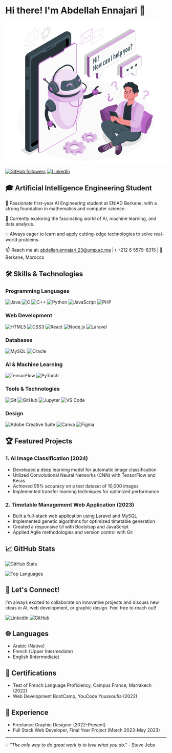 # Hi there! I'm Abdellah Ennajari 👋

![Profile Image](https://github.com/ennajari/ennajari/blob/main/Chat%20bot%20(2).gif)

[![GitHub followers](https://img.shields.io/github/followers/ennajari?style=social)](https://github.com/ennajari)
[![LinkedIn](https://img.shields.io/badge/LinkedIn-0077B5?style=for-the-badge&logo=linkedin&logoColor=white)](https://www.linkedin.com/in/ennajari-abdellah)

## 🎓 Artificial Intelligence Engineering Student

🚀 Passionate first-year AI Engineering student at ENIAD Berkane, with a strong foundation in mathematics and computer science.

🌱 Currently exploring the fascinating world of AI, machine learning, and data analysis.

💡 Always eager to learn and apply cutting-edge technologies to solve real-world problems.

📫 Reach me at: abdellah.ennajari.23@ump.ac.ma | 📞 +212 6 5579-8315 | 📍 Berkane, Morocco

## 🛠️ Skills & Technologies

### Programming Languages
![Java](https://img.shields.io/badge/-Java-007396?style=flat-square&logo=java)
![C](https://img.shields.io/badge/-C-00599C?style=flat-square&logo=c)
![C++](https://img.shields.io/badge/-C++-00599C?style=flat-square&logo=c%2B%2B)
![Python](https://img.shields.io/badge/-Python-3776AB?style=flat-square&logo=Python&logoColor=white)
![JavaScript](https://img.shields.io/badge/-JavaScript-F7DF1E?style=flat-square&logo=javascript&logoColor=black)
![PHP](https://img.shields.io/badge/-PHP-777BB4?style=flat-square&logo=php&logoColor=white)

### Web Development
![HTML5](https://img.shields.io/badge/-HTML5-E34F26?style=flat-square&logo=html5&logoColor=white)
![CSS3](https://img.shields.io/badge/-CSS3-1572B6?style=flat-square&logo=css3)
![React](https://img.shields.io/badge/-React-61DAFB?style=flat-square&logo=react&logoColor=black)
![Node.js](https://img.shields.io/badge/-Node.js-339933?style=flat-square&logo=node.js&logoColor=white)
![Laravel](https://img.shields.io/badge/-Laravel-FF2D20?style=flat-square&logo=laravel&logoColor=white)

### Databases
![MySQL](https://img.shields.io/badge/-MySQL-4479A1?style=flat-square&logo=mysql&logoColor=white)
![Oracle](https://img.shields.io/badge/-Oracle-F80000?style=flat-square&logo=oracle&logoColor=white)

### AI & Machine Learning
![TensorFlow](https://img.shields.io/badge/-TensorFlow-FF6F00?style=flat-square&logo=tensorflow&logoColor=white)
![PyTorch](https://img.shields.io/badge/-PyTorch-EE4C2C?style=flat-square&logo=pytorch&logoColor=white)

### Tools & Technologies
![Git](https://img.shields.io/badge/-Git-F05032?style=flat-square&logo=git&logoColor=white)
![GitHub](https://img.shields.io/badge/-GitHub-181717?style=flat-square&logo=github)
![Jupyter](https://img.shields.io/badge/-Jupyter-F37626?style=flat-square&logo=jupyter&logoColor=white)
![VS Code](https://img.shields.io/badge/-VS%20Code-007ACC?style=flat-square&logo=visual-studio-code)

### Design
![Adobe Creative Suite](https://img.shields.io/badge/-Adobe%20Creative%20Suite-FF0000?style=flat-square&logo=adobe&logoColor=white)
![Canva](https://img.shields.io/badge/-Canva-00C4CC?style=flat-square&logo=canva&logoColor=white)
![Figma](https://img.shields.io/badge/-Figma-F24E1E?style=flat-square&logo=figma&logoColor=white)

## 🏆 Featured Projects

### 1. AI Image Classification (2024)
- Developed a deep learning model for automatic image classification
- Utilized Convolutional Neural Networks (CNN) with TensorFlow and Keras
- Achieved 95% accuracy on a test dataset of 10,000 images
- Implemented transfer learning techniques for optimized performance

### 2. Timetable Management Web Application (2023)
- Built a full-stack web application using Laravel and MySQL
- Implemented genetic algorithms for optimized timetable generation
- Created a responsive UI with Bootstrap and JavaScript
- Applied Agile methodologies and version control with Git

## 📈 GitHub Stats

![GitHub Stats](https://github-readme-stats.vercel.app/api?username=ennajari&show_icons=true&theme=radical)

![Top Languages](https://github-readme-stats.vercel.app/api/top-langs/?username=ennajari&layout=compact&theme=radical)

## 🌟 Let's Connect!

I'm always excited to collaborate on innovative projects and discuss new ideas in AI, web development, or graphic design. Feel free to reach out!

[![LinkedIn](https://img.shields.io/badge/LinkedIn-0077B5?style=for-the-badge&logo=linkedin&logoColor=white)](https://www.linkedin.com/in/ennajari-abdellah)
[![GitHub](https://img.shields.io/badge/GitHub-100000?style=for-the-badge&logo=github&logoColor=white)](https://github.com/ennajari)

## 🌐 Languages
- Arabic (Native)
- French (Upper Intermediate)
- English (Intermediate)

## 🏅 Certifications
- Test of French Language Proficiency, Campus France, Marrakech (2022)
- Web Development BootCamp, YouCode Youssoufia (2022)

## 💼 Experience
- Freelance Graphic Designer (2022-Present)
- Full Stack Web Developer, Final Year Project (March 2023-May 2023)

---

💡 *"The only way to do great work is to love what you do."* - Steve Jobs
